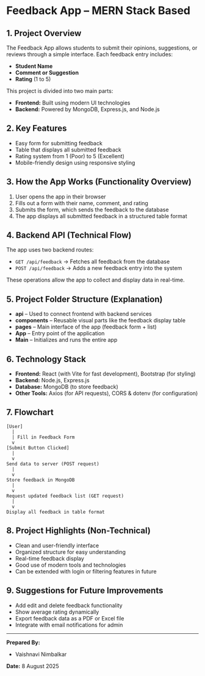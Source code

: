 # Feedback App – MERN Stack Based

## 1. Project Overview
The Feedback App allows students to submit their opinions, suggestions, or reviews through a simple interface. Each feedback entry includes:
- **Student Name**
- **Comment or Suggestion**
- **Rating** (1 to 5)

This project is divided into two main parts:
- **Frontend:** Built using modern UI technologies
- **Backend:** Powered by MongoDB, Express.js, and Node.js

## 2. Key Features
- Easy form for submitting feedback
- Table that displays all submitted feedback
- Rating system from 1 (Poor) to 5 (Excellent)
- Mobile-friendly design using responsive styling

## 3. How the App Works (Functionality Overview)
1. User opens the app in their browser
2. Fills out a form with their name, comment, and rating
3. Submits the form, which sends the feedback to the database
4. The app displays all submitted feedback in a structured table format

## 4. Backend API (Technical Flow)
The app uses two backend routes:
- `GET /api/feedback` → Fetches all feedback from the database
- `POST /api/feedback` → Adds a new feedback entry into the system

These operations allow the app to collect and display data in real-time.

## 5. Project Folder Structure (Explanation)
- **api** – Used to connect frontend with backend services
- **components** – Reusable visual parts like the feedback display table
- **pages** – Main interface of the app (feedback form + list)
- **App** – Entry point of the application
- **Main** – Initializes and runs the entire app

## 6. Technology Stack
- **Frontend:** React (with Vite for fast development), Bootstrap (for styling)
- **Backend:** Node.js, Express.js
- **Database:** MongoDB (to store feedback)
- **Other Tools:** Axios (for API requests), CORS & dotenv (for configuration)

## 7. Flowchart
```
[User]
  |
  | Fill in Feedback Form
  v
[Submit Button Clicked]
  |
  v
Send data to server (POST request)
  |
  v
Store feedback in MongoDB
  |
  v
Request updated feedback list (GET request)
  |
  v
Display all feedback in table format
```

## 8. Project Highlights (Non-Technical)
- Clean and user-friendly interface
- Organized structure for easy understanding
- Real-time feedback display
- Good use of modern tools and technologies
- Can be extended with login or filtering features in future

## 9. Suggestions for Future Improvements
- Add edit and delete feedback functionality
- Show average rating dynamically
- Export feedback data as a PDF or Excel file
- Integrate with email notifications for admin

---
**Prepared By:**
- Vaishnavi Nimbalkar


**Date:** 8 August 2025
